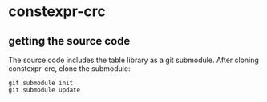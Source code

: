 constexpr-crc
=============

getting the source code
-----------------------

The source code includes the table library as a git submodule. After cloning
constexpr-crc, clone the submodule:

```
git submodule init
git submodule update
```
